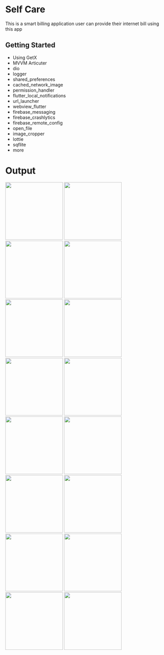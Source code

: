 # Self Care

This is a smart billing application
user can provide their internet bill using this app

## Getting Started
- Using GetX
- MVVM Articuter
- dio
- logger
- shared_preferences
- cached_network_image
- permission_handler
- flutter_local_notifications
- url_launcher
- webview_flutter
- firebase_messaging
- firebase_crashlytics
- firebase_remote_config
- open_file
- image_cropper
- lottie
- sqflite
- more

# Output

<p float="left">
<img src="https://github.com/Parvez6084/Card_X/assets/33155285/b9e7f01a-4fc0-4e0e-ac00-179efafbb892.png" width="180">
<img src="https://github.com/Parvez6084/Card_X/assets/33155285/8ed4afc4-9ff4-4b99-9ec2-a188db5a8e8d.png" width="180">
<img src="https://github.com/Parvez6084/Card_X/assets/33155285/ae94c511-b733-4098-85ea-dd2317c7d60c.png" width="180">
<img src="https://github.com/Parvez6084/Card_X/assets/33155285/e3e5a6ad-465e-4bd6-8960-7f079bcdc6cb.png" width="180">
<img src="https://github.com/Parvez6084/Card_X/assets/33155285/560e90b3-23aa-42b9-a097-28904224bed5.png" width="180">
<img src="https://github.com/Parvez6084/Card_X/assets/33155285/4342114d-b503-4089-aac5-e8c1697d036a.png" width="180">
<img src="https://github.com/Parvez6084/Card_X/assets/33155285/7d5eadac-1eaf-4259-b64a-1996e110e76b.png" width="180">
<img src="https://github.com/Parvez6084/Card_X/assets/33155285/ef9a6bd5-2cc2-41b3-9859-bbd2310f13e1.png" width="180">
<img src="https://github.com/Parvez6084/Card_X/assets/33155285/03fee4a0-1114-4bd6-8b32-3236a1725fb7.png" width="180">
<img src="https://github.com/Parvez6084/Card_X/assets/33155285/2c3371e7-5bfa-45de-9dbb-6ec673c8dea9.png" width="180">
<img src="https://github.com/Parvez6084/Card_X/assets/33155285/af35c64b-7404-4427-9e32-809fd8502283.png" width="180">
<img src="https://github.com/Parvez6084/Card_X/assets/33155285/3dd9451f-8057-4666-9881-47340bf2f568.png" width="180">
<img src="https://github.com/Parvez6084/Card_X/assets/33155285/672eee9f-a893-4405-9d27-aa5e64436cbc.png" width="180">
<img src="https://github.com/Parvez6084/Card_X/assets/33155285/af1803fa-a91d-4ccf-8edc-9ab80d0a7f70.png" width="180">
<img src="https://github.com/Parvez6084/Card_X/assets/33155285/a262ff24-70e9-4f6a-a3a4-f156c269b23a.png" width="180">
<img src="https://github.com/Parvez6084/Card_X/assets/33155285/026e9747-5c13-45fc-ab2b-b72951fae8bf.png" width="180">
</p>
